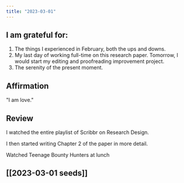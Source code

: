 ```yaml
---
title: "2023-03-01"
---
```

## I am grateful for:
1. The things I experienced in February, both the ups and downs.
2. My last day of working full-time on this research paper. Tomorrow, I would start my editing and proofreading improvement project.
3. The serenity of the present moment.

## Affirmation

"I am love."

## Review

I watched the entire playlist of Scribbr on Research Design.

I then started writing Chapter 2 of the paper in more detail.

Watched Teenage Bounty Hunters at lunch

## [[2023-03-01 seeds]]

